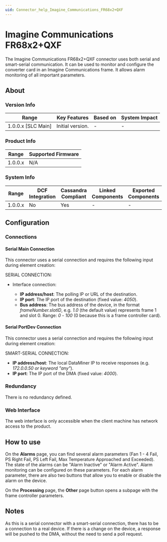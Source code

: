 ```yaml
---
uid: Connector_help_Imagine_Communications_FR68x2+QXF
---
```


# Imagine Communications FR68x2+QXF

The Imagine Communications FR68x2+QXF connector uses both serial and smart-serial communication. It can be used to monitor and configure the converter card in an Imagine Communications frame. It allows alarm monitoring of all important parameters.

## About

### Version Info

| **Range**            | **Key Features** | **Based on** | **System Impact** |
|----------------------|------------------|--------------|-------------------|
| 1.0.0.x \[SLC Main\] | Initial version. | \-           | \-                |

### Product Info

| **Range** | **Supported Firmware** |
|-----------|------------------------|
| 1.0.0.x   | N/A                    |

### System Info

| **Range** | **DCF Integration** | **Cassandra Compliant** | **Linked Components** | **Exported Components** |
|-----------|---------------------|-------------------------|-----------------------|-------------------------|
| 1.0.0.x   | No                  | Yes                     | \-                    | \-                      |

## Configuration

### Connections

#### Serial Main Connection

This connector uses a serial connection and requires the following input during element creation:

SERIAL CONNECTION:

- Interface connection:

  - **IP address/host**: The polling IP or URL of the destination.
  - **IP port**: The IP port of the destination (fixed value: *4050*).
  - **Bus address**: The bus address of the device, in the format *frameNumber.slotID*, e.g. *1.0* (the default value) represents frame 1 and slot 0. Range: *0* - *100* (0 because this is a frame controller card).

#### Serial PortDev Connection

This connector uses a serial connection and requires the following input during element creation:

SMART-SERIAL CONNECTION:

- **IP address/host**: The local DataMiner IP to receive responses (e.g. *172.0.0.50 or keyword "any"*).
- **IP port**: The IP port of the DMA (fixed value: *4000*).

### Redundancy

There is no redundancy defined.

### Web Interface

The web interface is only accessible when the client machine has network access to the product.

## How to use

On the **Alarms** page, you can find several alarm parameters (Fan 1 - 4 Fail, PS Right Fail, PS Left Fail, Max Temperature Approached and Exceeded). The state of the alarms can be "Alarm Inactive" or "Alarm Active". Alarm monitoring can be configured on these parameters. For each alarm parameter, there are also two buttons that allow you to enable or disable the alarm on the device.

On the **Processing** page, the **Other** page button opens a subpage with the frame controller parameters.

## Notes

As this is a serial connector with a smart-serial connection, there has to be a connection to a real device. If there is a change on the device, a response will be pushed to the DMA, without the need to send a poll request.

